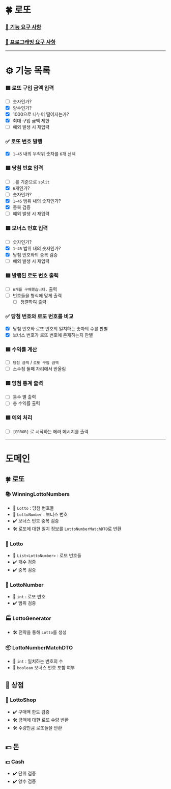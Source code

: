 # 🍀 로또

### [🚀 기능 요구 사항](https://github.com/SJ70/woowacourse-java-lotto-6#-%EA%B8%B0%EB%8A%A5-%EC%9A%94%EA%B5%AC-%EC%82%AC%ED%95%AD)

### [🎯 프로그래밍 요구 사항](https://github.com/SJ70/woowacourse-java-lotto-6#-%ED%94%84%EB%A1%9C%EA%B7%B8%EB%9E%98%EB%B0%8D-%EC%9A%94%EA%B5%AC-%EC%82%AC%ED%95%AD)

---
# ⚙️ 기능 목록

### 🟥 로또 구입 금액 입력

- [ ] 숫자인가?
- [x] 양수인가?
- [x] 1000으로 나누어 떨어지는가?
- [x] 최대 구입 금액 제한
- [ ] 예외 발생 시 재입력

### ✅ 로또 번호 발행

- [x] `1~45` 내의 무작위 숫자를 `6`개 선택

### 🟥 당첨 번호 입력

- [ ] `,`를 기준으로 `split`
- [x] `6`개인가?
- [ ] 숫자인가?
- [x] `1~45` 범위 내의 숫자인가?
- [x] 중복 검증
- [ ] 예외 발생 시 재입력

### 🟥 보너스 번호 입력

- [ ] 숫자인가?
- [x] `1~45` 범위 내의 숫자인가?
- [x] 당첨 번호와의 중복 검증
- [ ] 예외 발생 시 재입력

### 🟥 발행된 로또 번호 출력
- [ ] `n개를 구매했습니다.` 출력
- [ ] 번호들을 형식에 맞게 출력
    - [ ] 정렬하여 출력

### ✅ 당첨 번호와 로또 번호를 비교
- [x] 당첨 번호와 로또 번호의 일치하는 숫자의 수를 판별
- [x] 보너스 번호가 로또 번호에 존재하는지 판별

### 🟥 수익률 계산
- [ ] `당첨 금액` / `로또 구입 금액`
- [ ] 소수점 둘째 자리에서 반올림

### 🟥 당첨 통계 출력
- [ ] 등수 별 출력
- [ ] 총 수익률 출력

### 🟥 예외 처리
- [ ] `[ERROR]` 로 시작하는 에러 메시지를 출력

---

# 도메인

## 🍀 로또

### 📚 WinningLottoNumbers

- 📄 `Lotto` : 당첨 번호들
- 📄 `LottoNumber` : 보너스 번호
- ✔️ 보너스 번호 중복 검증
- 🛠️ 로또에 대한 일치 정보를 `LottoNumberMatchDTO`로 반환

### 📘 Lotto

- 📄 `List<LottoNumber>` : 로또 번호들
- ✔️ 개수 검증
- ✔️ 중복 검증

### 📄 LottoNumber

- 📄 `int` : 로또 번호
- ✔️ 범위 검증

### 🏭 LottoGenerator

- 🛠️ 전략을 통해 `Lotto`를 생성

### 📦 LottoNumberMatchDTO

- 📄 `int` : 일치하는 번호의 수
- 📄 `boolean` 보너스 번호 포함 여부

## 🏬 상점

### 🏬 LottoShop

- ✔️ 구매액 한도 검증
- 🛠️ 금액에 대한 로또 수량 반환
- 🛠️ 수량만큼 로또들을 반환


## 💵 돈

### 💵 Cash

- ✔️ 단위 검증
- ✔️ 양수 검증